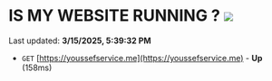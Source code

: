 # IS MY WEBSITE RUNNING ? [![](https://img.shields.io/static/v1?label=Sponsor&message=%E2%9D%A4&logo=GitHub&color=%23fe8e86)](https://github.com/sponsors/Youssef-Lehmam)

Last updated: **3/15/2025, 5:39:32 PM**

- `GET` [https://youssefservice.me](https://youssefservice.me) - **Up** (158ms)

